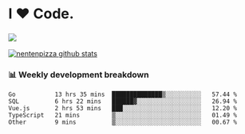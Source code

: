 # I ❤️ Code.

### ![](http://img.shields.io/badge/Go-language-blue?style=for-the-badge&logo=appveyor)
[![nentenpizza github stats](https://github-readme-stats.vercel.app/api?username=nentenpizza&count_private=true)](https://github.com/anuraghazra/github-readme-stats)

### 📊 Weekly development breakdown

<!--START_SECTION:waka-->
```text
Go           13 hrs 35 mins  ██████████████▒░░░░░░░░░░   57.44 % 
SQL          6 hrs 22 mins   ██████▓░░░░░░░░░░░░░░░░░░   26.94 % 
Vue.js       2 hrs 53 mins   ███░░░░░░░░░░░░░░░░░░░░░░   12.20 % 
TypeScript   21 mins         ▒░░░░░░░░░░░░░░░░░░░░░░░░   01.49 % 
Other        9 mins          ▒░░░░░░░░░░░░░░░░░░░░░░░░   00.67 % 
```
<!--END_SECTION:waka-->

